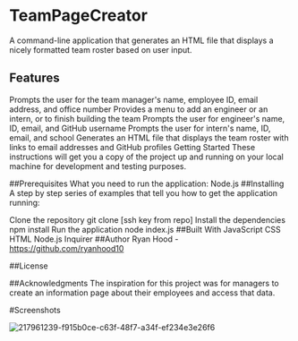 # TeamPageCreator

A command-line application that generates an HTML file that displays a nicely formatted team roster based on user input.

## Features
Prompts the user for the team manager's name, employee ID, email address, and office number
Provides a menu to add an engineer or an intern, or to finish building the team
Prompts the user for engineer's name, ID, email, and GitHub username
Prompts the user for intern's name, ID, email, and school
Generates an HTML file that displays the team roster with links to email addresses and GitHub profiles
Getting Started
These instructions will get you a copy of the project up and running on your local machine for development and testing purposes.

##Prerequisites
What you need to run the application:
Node.js
##Installing
A step by step series of examples that tell you how to get the application running:

Clone the repository git clone [ssh key from repo]
Install the dependencies npm install
Run the application node index.js
##Built With
JavaScript
CSS
HTML
Node.js
Inquirer
##Author
Ryan Hood - https://github.com/ryanhood10

##License

##Acknowledgments
The inspiration for this project was for managers to create an information page about their employees and access that data.

#Screenshots






![217961239-f915b0ce-c63f-48f7-a34f-ef234e3e26f6](https://user-images.githubusercontent.com/114943155/217961317-2627c921-5b88-4202-a551-0edc2cc1e6c0.jpg)
